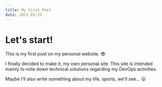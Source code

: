 ```yaml
---
title: My First Post
date: 2021-03-25
---
```


# Let's start!

This is my first post on my personal website. :sunglasses:

I finally decided to make it, my own personal site. This site is intended mainly to note down technical solutions regarding my DevOps activities.

Maybe I'll also write something about my life, sports, we'll see... :stuck_out_tongue:

